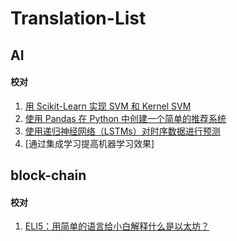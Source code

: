 # Translation-List


## AI 
#### 校对
1. [用 Scikit-Learn 实现 SVM 和 Kernel SVM](https://juejin.im/post/5b7fd39af265da43831fa136)
2. [使用 Pandas 在 Python 中创建一个简单的推荐系统](https://juejin.im/post/5be958416fb9a049af6cc969)
3. [使用递归神经网络（LSTMs）对时序数据进行预测](https://github.com/xitu/gold-miner/blob/master/TODO1/time-series-prediction-using-recurrent-neural-networks-lstms.md)
4. [通过集成学习提高机器学习效果]

## block-chain
#### 校对
1. [ELI5：用简单的语言给小白解释什么是以太坊？](https://juejin.im/post/5bb070b16fb9a05ce02a8a26)
